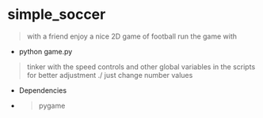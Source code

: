 # simple_soccer

>with a friend enjoy a nice 2D game of football 
>run the game with 
  * python game.py 
> tinker with the speed controls and other global  variables  in the scripts for
> better adjustment ./ just change number values
- Dependencies 
- > pygame  
